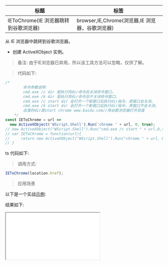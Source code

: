 | 标题                                  | 标签                                            |
| ------------------------------------- | ----------------------------------------------- |
| IEToChrome(IE 浏览器跳转到谷歌浏览器) | browser,IE,Chrome(浏览器,IE 浏览器，谷歌浏览器) |

从 IE 浏览器中跳转到谷歌浏览器。

- 创建 ActiveXObject 实例。

> 备注: 由于IE浏览器已弃用，所以该工具方法可以忽略，仅供了解。

> 代码如下:

```js
/*
        命令参数说明
        cmd.exe /c dir 是执行完dir命令后关闭命令窗口。
        cmd.exe /k dir 是执行完dir命令后不关闭命令窗口。
        cmd.exe /c start dir 会打开一个新窗口后执行dir指令，原窗口会关闭。
        cmd.exe /k start dir 会打开一个新窗口后执行dir指令，原窗口不会关闭。
        这里的dir是start chrome www.baidu.com//用谷歌浏览器打开百度
    */
const IEToChrome = url =>
  new ActiveXObject('WScript.Shell').Run('chrome ' + url, 0, true);
// new ActiveXObject("WScript.Shell").Run("cmd.exe /c start " + url,0,true);//这个也可以
// var IEToChrome = function(url){
//     return new ActiveXObject("WScript.Shell").Run("chrome " + url, 0, true);
// }
```

ts 代码如下:

<div class="code-editor" data-url="codes/javascript/ts/ie-to-chrome.ts" data-language="typescript"></div>

> 调用方式:

```js
IEToChrome(location.href);
```

> 应用场景

以下是一个实战<a href="codes/javascript/html/ie-to-chrome.html" target="_blank" rel="noopener noreferrer">示例</a>:

<div class="code-editor" data-url="codes/javascript/html/ie-to-chrome.html" data-language="html"></div>

结果如下:

<iframe src="codes/javascript/html/ie-to-chrome.html"></iframe>
